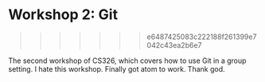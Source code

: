 # Workshop 2: Git
>>>>>>> e6487425083c222188f261399e7042c43ea2b6e7

The second workshop of CS326, which covers how to use Git in a group setting.
I hate this workshop.
Finally got atom to work. Thank god.
